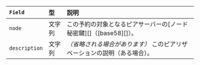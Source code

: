 | `Field`       | 型     | 説明                                                |
|:--------------|:-------|:----------------------------------------------------|
| `node`        | 文字列  | この予約の対象となるピアサーバーの[ノード秘密鍵][]（[base58][]）。 |
| `description` | 文字列  | _（省略される場合があります）_ このピアリザベーションの説明（ある場合）。 |

